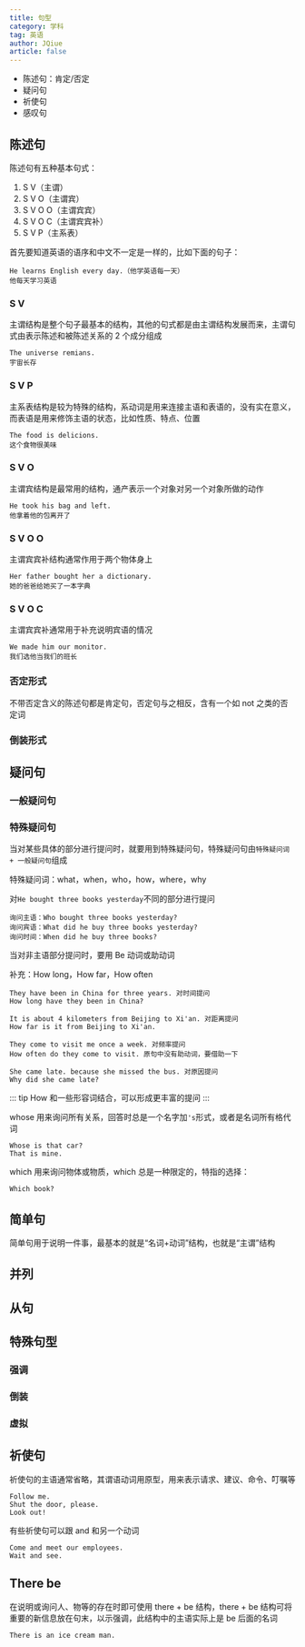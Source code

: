 ```yaml
---
title: 句型
category: 学科
tag: 英语
author: JQiue
article: false
---
```



+ 陈述句：肯定/否定
+ 疑问句
+ 祈使句
+ 感叹句

## 陈述句

陈述句有五种基本句式：

1. S V（主谓）
2. S V O（主谓宾）
3. S V O O（主谓宾宾）
4. S V O C（主谓宾宾补）
5. S V P（主系表）

首先要知道英语的语序和中文不一定是一样的，比如下面的句子：

```
He learns English every day.（他学英语每一天）
他每天学习英语
```

### S V

主谓结构是整个句子最基本的结构，其他的句式都是由主谓结构发展而来，主谓句式由表示陈述和被陈述关系的 2 个成分组成

```
The universe remians.
宇宙长存
```

### S V P

主系表结构是较为特殊的结构，系动词是用来连接主语和表语的，没有实在意义，而表语是用来修饰主语的状态，比如性质、特点、位置

```
The food is delicions.
这个食物很美味
```

### S V O

主谓宾结构是最常用的结构，通产表示一个对象对另一个对象所做的动作

```
He took his bag and left.
他拿着他的包离开了
```

### S V O O

主谓宾宾补结构通常作用于两个物体身上

```
Her father bought her a dictionary.
她的爸爸给她买了一本字典
```

### S V O C

主谓宾宾补通常用于补充说明宾语的情况

```
We made him our monitor.
我们选他当我们的班长
```

### 否定形式

不带否定含义的陈述句都是肯定句，否定句与之相反，含有一个如 not 之类的否定词

### 倒装形式

## 疑问句

### 一般疑问句

### 特殊疑问句

当对某些具体的部分进行提问时，就要用到特殊疑问句，特殊疑问句由`特殊疑问词 + 一般疑问句`组成

特殊疑问词：what，when，who，how，where，why

对`He bought three books yesterday`不同的部分进行提问

```
询问主语：Who bought three books yesterday?
询问宾语：What did he buy three books yesterday?
询问时间：When did he buy three books?
```

当对非主语部分提问时，要用 Be 动词或助动词

补充：How long，How far，How often

```
They have been in China for three years. 对时间提问
How long have they been in China?

It is about 4 kilometers from Beijing to Xi'an. 对距离提问
How far is it from Beijing to Xi'an.

They come to visit me once a week. 对频率提问
How often do they come to visit. 原句中没有助动词，要借助一下

She came late. because she missed the bus. 对原因提问
Why did she came late?
```

::: tip
How 和一些形容词结合，可以形成更丰富的提问
:::

whose 用来询问所有关系，回答时总是一个名字加`'s`形式，或者是名词所有格代词

```
Whose is that car?
That is mine.
```

which 用来询问物体或物质，which 总是一种限定的，特指的选择：

```
Which book?
```

## 简单句

简单句用于说明一件事，最基本的就是“名词+动词”结构，也就是“主谓”结构

## 并列

## 从句

## 特殊句型

### 强调

### 倒装

### 虚拟

## 祈使句

祈使句的主语通常省略，其谓语动词用原型，用来表示请求、建议、命令、叮嘱等

```
Follow me.
Shut the door, please.
Look out!
```

有些祈使句可以跟 and 和另一个动词

```
Come and meet our employees.
Wait and see.
```

## There be

在说明或询问人、物等的存在时即可使用 there + be 结构，there + be 结构可将重要的新信息放在句末，以示强调，此结构中的主语实际上是 be 后面的名词

```
There is an ice cream man.
```
